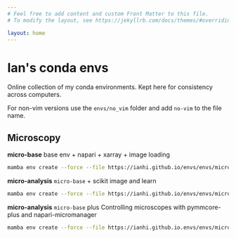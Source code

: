 ```yaml
---
# Feel free to add content and custom Front Matter to this file.
# To modify the layout, see https://jekyllrb.com/docs/themes/#overriding-theme-defaults

layout: home
---
```


# Ian's conda envs
Online collection of my conda environments. Kept here for consistency across computers.

For non-vim versions use the `envs/no_vim` folder and add `no-vim` to the file name.


## Microscopy

**micro-base**
base env + napari + xarray + image loading

```bash
mamba env create --force --file https://ianhi.github.io/envs/envs/micro-base.yaml
```

**micro-analysis**
`micro-base` + scikit image and learn

```bash
mamba env create --force --file https://ianhi.github.io/envs/envs/micro-analysis.yaml
```

**micro-analysis**
`micro-base` plus Controlling microscopes with pymmcore-plus and napari-micromanager

```bash
mamba env create --force --file https://ianhi.github.io.envs/envs/micro-control.yaml
```

